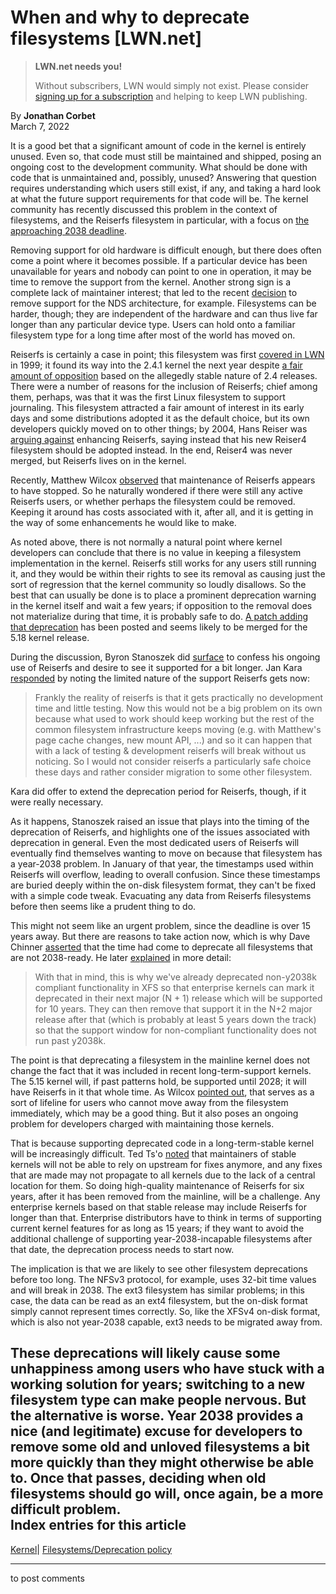 # When and why to deprecate filesystems [LWN.net]

> **LWN.net needs you!**
> 
> Without subscribers, LWN would simply not exist. Please consider [signing up for a subscription](/Promo/nst-nag2/subscribe) and helping to keep LWN publishing. 

By **Jonathan Corbet**  
March 7, 2022 

It is a good bet that a significant amount of code in the kernel is entirely unused. Even so, that code must still be maintained and shipped, posing an ongoing cost to the development community. What should be done with code that is unmaintained and, possibly, unused? Answering that question requires understanding which users still exist, if any, and taking a hard look at what the future support requirements for that code will be. The kernel community has recently discussed this problem in the context of filesystems, and the Reiserfs filesystem in particular, with a focus on [the approaching 2038 deadline](/Articles/599580/). 

Removing support for old hardware is difficult enough, but there does often come a point where it becomes possible. If a particular device has been unavailable for years and nobody can point to one in operation, it may be time to remove the support from the kernel. Another strong sign is a complete lack of maintainer interest; that led to the recent [decision](/ml/linux-mm/CAK8P3a0pr9_gHOieWf_gd4sFx7Z+urp420hMOBH+Hp5s-3-76g@mail.gmail.com/) to remove support for the NDS architecture, for example. Filesystems can be harder, though; they are independent of the hardware and can thus live far longer than any particular device type. Users can hold onto a familiar filesystem type for a long time after most of the world has moved on. 

Reiserfs is certainly a case in point; this filesystem was first [covered in LWN](/1999/1111/kernel.php3) in 1999; it found its way into the 2.4.1 kernel the next year despite [a fair amount of opposition](/2000/0608/kernel.php3) based on the allegedly stable nature of 2.4 releases. There were a number of reasons for the inclusion of Reiserfs; chief among them, perhaps, was that it was the first Linux filesystem to support journaling. This filesystem attracted a fair amount of interest in its early days and some distributions adopted it as the default choice, but its own developers quickly moved on to other things; by 2004, Hans Reiser was [arguing against](/Articles/82480/) enhancing Reiserfs, saying instead that his new Reiser4 filesystem should be adopted instead. In the end, Reiser4 was never merged, but Reiserfs lives on in the kernel. 

Recently, Matthew Wilcox [observed](/ml/linux-kernel/YhIwUEpymVzmytdp@casper.infradead.org/) that maintenance of Reiserfs appears to have stopped. So he naturally wondered if there were still any active Reiserfs users, or whether perhaps the filesystem could be removed. Keeping it around has costs associated with it, after all, and it is getting in the way of some enhancements he would like to make. 

As noted above, there is not normally a natural point where kernel developers can conclude that there is no value in keeping a filesystem implementation in the kernel. Reiserfs still works for any users still running it, and they would be within their rights to see its removal as causing just the sort of regression that the kernel community so loudly disallows. So the best that can usually be done is to place a prominent deprecation warning in the kernel itself and wait a few years; if opposition to the removal does not materialize during that time, it is probably safe to do. [A patch adding that deprecation](/ml/linux-fsdevel/20220225125445.29942-1-jack@suse.cz/) has been posted and seems likely to be merged for the 5.18 kernel release. 

During the discussion, Byron Stanoszek did [surface](/ml/linux-kernel/3ce45c23-2721-af6e-6cd7-648dc399597@winds.org/) to confess his ongoing use of Reiserfs and desire to see it supported for a bit longer. Jan Kara [responded](/ml/linux-kernel/20220224084636.tdobyxoql5xtxkx7@quack3.lan/) by noting the limited nature of the support Reiserfs gets now: 

> Frankly the reality of reiserfs is that it gets practically no development time and little testing. Now this would not be a big problem on its own because what used to work should keep working but the rest of the common filesystem infrastructure keeps moving (e.g. with Matthew's page cache changes, new mount API, ...) and so it can happen that with a lack of testing & development reiserfs will break without us noticing. So I would not consider reiserfs a particularly safe choice these days and rather consider migration to some other filesystem. 

Kara did offer to extend the deprecation period for Reiserfs, though, if it were really necessary. 

As it happens, Stanoszek raised an issue that plays into the timing of the deprecation of Reiserfs, and highlights one of the issues associated with deprecation in general. Even the most dedicated users of Reiserfs will eventually find themselves wanting to move on because that filesystem has a year-2038 problem. In January of that year, the timestamps used within Reiserfs will overflow, leading to overall confusion. Since these timestamps are buried deeply within the on-disk filesystem format, they can't be fixed with a simple code tweak. Evacuating any data from Reiserfs filesystems before then seems like a prudent thing to do. 

This might not seem like an urgent problem, since the deadline is over 15 years away. But there are reasons to take action now, which is why Dave Chinner [asserted](/ml/linux-kernel/20220222221614.GC3061737@dread.disaster.area/) that the time had come to deprecate all filesystems that are not 2038-ready. He later [explained](/ml/linux-kernel/20220225225600.GO3061737@dread.disaster.area/) in more detail: 

> With that in mind, this is why we've already deprecated non-y2038k compliant functionality in XFS so that enterprise kernels can mark it deprecated in their next major (N + 1) release which will be supported for 10 years. They can then remove that support it in the N+2 major release after that (which is probably at least 5 years down the track) so that the support window for non-compliant functionality does not run past y2038k. 

The point is that deprecating a filesystem in the mainline kernel does not change the fact that it was included in recent long-term-support kernels. The 5.15 kernel will, if past patterns hold, be supported until 2028; it will have Reiserfs in it that whole time. As Wilcox [pointed out](/ml/linux-kernel/YhfzUc8afuoQkx/U@casper.infradead.org/), that serves as a sort of lifeline for users who cannot move away from the filesystem immediately, which may be a good thing. But it also poses an ongoing problem for developers charged with maintaining those kernels. 

That is because supporting deprecated code in a long-term-stable kernel will be increasingly difficult. Ted Ts'o [noted](/ml/linux-kernel/YhltiUy/WtA0Dz5g@mit.edu/) that maintainers of stable kernels will not be able to rely on upstream for fixes anymore, and any fixes that are made may not propagate to all kernels due to the lack of a central location for them. So doing high-quality maintenance of Reiserfs for six years, after it has been removed from the mainline, will be a challenge. Any enterprise kernels based on that stable release may include Reiserfs for longer than that. Enterprise distributors have to think in terms of supporting current kernel features for as long as 15 years; if they want to avoid the additional challenge of supporting year-2038-incapable filesystems after that date, the deprecation process needs to start now. 

The implication is that we are likely to see other filesystem deprecations before too long. The NFSv3 protocol, for example, uses 32-bit time values and will break in 2038. The ext3 filesystem has similar problems; in this case, the data can be read as an ext4 filesystem, but the on-disk format simply cannot represent times correctly. So, like the XFSv4 on-disk format, which is also not year-2038 capable, ext3 needs to be migrated away from. 

These deprecations will likely cause some unhappiness among users who have stuck with a working solution for years; switching to a new filesystem type can make people nervous. But the alternative is worse. Year 2038 provides a nice (and legitimate) excuse for developers to remove some old and unloved filesystems a bit more quickly than they might otherwise be able to. Once that passes, deciding when old filesystems should go will, once again, be a more difficult problem.  
Index entries for this article  
---  
[Kernel](/Kernel/Index)| [Filesystems/Deprecation policy](/Kernel/Index#Filesystems-Deprecation_policy)  
  


* * *

to post comments 
